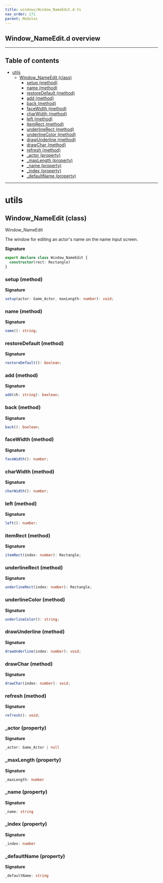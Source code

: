 ```yaml
---
title: windows/Window_NameEdit.d.ts
nav_order: 171
parent: Modules
---
```


## Window_NameEdit.d overview

---

<h2 class="text-delta">Table of contents</h2>

- [utils](#utils)
  - [Window_NameEdit (class)](#window_nameedit-class)
    - [setup (method)](#setup-method)
    - [name (method)](#name-method)
    - [restoreDefault (method)](#restoredefault-method)
    - [add (method)](#add-method)
    - [back (method)](#back-method)
    - [faceWidth (method)](#facewidth-method)
    - [charWidth (method)](#charwidth-method)
    - [left (method)](#left-method)
    - [itemRect (method)](#itemrect-method)
    - [underlineRect (method)](#underlinerect-method)
    - [underlineColor (method)](#underlinecolor-method)
    - [drawUnderline (method)](#drawunderline-method)
    - [drawChar (method)](#drawchar-method)
    - [refresh (method)](#refresh-method)
    - [\_actor (property)](#_actor-property)
    - [\_maxLength (property)](#_maxlength-property)
    - [\_name (property)](#_name-property)
    - [\_index (property)](#_index-property)
    - [\_defaultName (property)](#_defaultname-property)

---

# utils

## Window_NameEdit (class)

Window_NameEdit

The window for editing an actor's name on the name input screen.

**Signature**

```ts
export declare class Window_NameEdit {
  constructor(rect: Rectangle)
}
```

### setup (method)

**Signature**

```ts
setup(actor: Game_Actor, maxLength: number): void;
```

### name (method)

**Signature**

```ts
name(): string;
```

### restoreDefault (method)

**Signature**

```ts
restoreDefault(): boolean;
```

### add (method)

**Signature**

```ts
add(ch: string): boolean;
```

### back (method)

**Signature**

```ts
back(): boolean;
```

### faceWidth (method)

**Signature**

```ts
faceWidth(): number;
```

### charWidth (method)

**Signature**

```ts
charWidth(): number;
```

### left (method)

**Signature**

```ts
left(): number;
```

### itemRect (method)

**Signature**

```ts
itemRect(index: number): Rectangle;
```

### underlineRect (method)

**Signature**

```ts
underlineRect(index: number): Rectangle;
```

### underlineColor (method)

**Signature**

```ts
underlineColor(): string;
```

### drawUnderline (method)

**Signature**

```ts
drawUnderline(index: number): void;
```

### drawChar (method)

**Signature**

```ts
drawChar(index: number): void;
```

### refresh (method)

**Signature**

```ts
refresh(): void;
```

### \_actor (property)

**Signature**

```ts
_actor: Game_Actor | null
```

### \_maxLength (property)

**Signature**

```ts
_maxLength: number
```

### \_name (property)

**Signature**

```ts
_name: string
```

### \_index (property)

**Signature**

```ts
_index: number
```

### \_defaultName (property)

**Signature**

```ts
_defaultName: string
```
